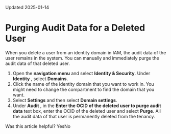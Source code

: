 Updated 2025-01-14
# Purging Audit Data for a Deleted User
When you delete a user from an identity domain in IAM, the audit data of the user remains in the system. You can manually and immediately purge the audit data of that deleted user.
  1. Open the **navigation menu** and select **Identity & Security**. Under **Identity** , select **Domains**.
  2. Click the name of the identity domain that you want to work in. You might need to change the compartment to find the domain that you want.
  3. Select **Settings** and then select **Domain settings**.
  4. Under **Audit** , in the **Enter the OCID of the deleted user to purge audit data** text box, enter the OCID of the deleted user and select **Purge**.
All the audit data of that user is permanently deleted from the tenancy.


Was this article helpful?
YesNo

